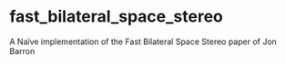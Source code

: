 # fast_bilateral_space_stereo
A Naïve implementation of the Fast Bilateral Space Stereo paper of Jon Barron
